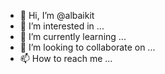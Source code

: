 - 👋 Hi, I’m @albaikit
- 👀 I’m interested in ...
- 🌱 I’m currently learning ...
- 💞️ I’m looking to collaborate on ...
- 📫 How to reach me ...

<!---
albaikit/albaikit is a ✨ special ✨ repository because its `README.md` (this file) appears on your GitHub profile.
You can click the Preview link to take a look at your changes.
--->
